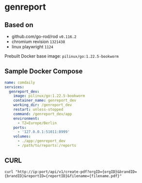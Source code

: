 # genreport

## Based on

- github.com/go-rod/rod `v0.116.2`
- chromium revision `1321438`
- linux playwright `1124`

Prebuilt Docker base image: `pilinux/go:1.22.5-bookworm`

## Sample Docker Compose

```yaml
name: comdaily
services:
  genreport_dev:
    image: pilinux/go:1.22.5-bookworm
    container_name: genreport_dev
    working_dir: /genreport_dev
    restart: unless-stopped
    command: /genreport_dev/app
    environment:
      - TZ=Europe/Berlin
    ports:
      - '127.0.0.1:51011:8999'
    volumes:
      - ./app:/genreport_dev
      - /path/to/reports:/reports
```

## CURL

```shell
curl "http://ip:port/api/v1/create-pdf?orgID={orgID}&brandID={brandID}&reportID={reportID}&filename={filename.pdf}"
```
